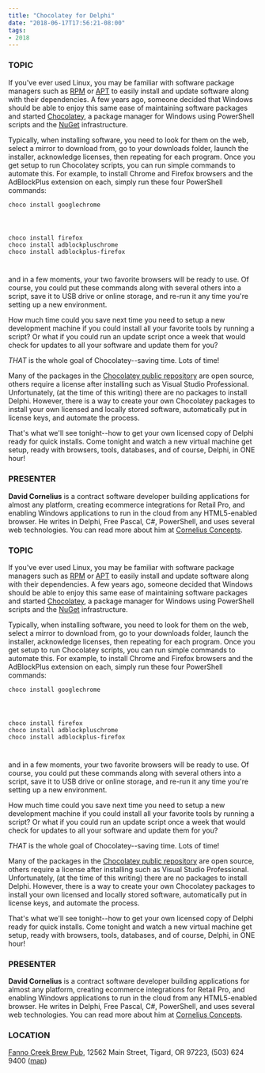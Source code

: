 ```yaml
---
title: "Chocolatey for Delphi"
date: "2018-06-17T17:56:21-08:00"
tags:
- 2018
---
```


<h3>TOPIC</h3>

<p>
If you've ever used Linux, you may be familiar with software package managers such as <a href="http://rpm.org/">RPM</a> or <a href="https://en.wikipedia.org/wiki/APT_(Debian)">APT</a> to easily install and update software along with their dependencies. A few years ago, someone decided that Windows should be able to enjoy this same ease of maintaining software packages and started <a href="https://chocolatey.org/">Chocolatey</a>, a package manager for Windows using PowerShell scripts and the <a href="https://www.nuget.org/">NuGet</a> infrastructure.
</p>

<p>
Typically, when installing software, you need to look for them on the web, select a mirror to download from, go to your downloads folder, launch the installer, acknowledge licenses, then repeating for each program. Once you get setup to run Chocolatey scripts, you can run simple commands to automate this. For example, to install Chrome and Firefox browsers and the AdBlockPlus extension on each, simply run these four PowerShell commands:
</p>

<code>choco install googlechrome
<p>
choco install firefox
choco install adblockpluschrome
choco install adblockplus-firefox
</p>
</code>

<p>
and in a few moments, your two favorite browsers will be ready to use. Of course, you could put these commands along with several others into a script, save it to USB drive or online storage, and re-run it any time you're setting up a new environment.
</p>

<p>
How much time could you save next time you need to setup a new development machine if you could install all your favorite tools by running a script? Or what if you could run an update script once a week that would check for updates to all your software and update them for you?
</p>

<em>THAT</em> is the whole goal of Chocolatey--saving time.  Lots of time!

<p>
Many of the packages in the <a href="https://chocolatey.org/packages">Chocolatey public repository</a> are open source, others require a license after installing such as Visual Studio Professional. Unfortunately, (at the time of this writing) there are no packages to install Delphi.  However, there is a way to create your own Chocolatey packages to install your own licensed and locally stored software, automatically put in license keys, and automate the process. 
</p>

<p>
That's what we'll see tonight--how to get your own licensed copy of Delphi ready for quick installs. Come tonight and watch a new virtual machine get setup, ready with browsers, tools, databases, and of course, Delphi, in ONE hour!
</p>

<h3>PRESENTER</h3>

<strong>David Cornelius</strong> is a contract software developer building applications for almost any platform, creating ecommerce integrations for Retail Pro, and enabling Windows applications to run in the cloud from any HTML5-enabled browser. He writes in Delphi, Free Pascal, C#, PowerShell, and uses several web technologies. You can read more about him at <a href="http://corneliusconcepts.com/">Cornelius Concepts</a>.
<!--more--><h3>TOPIC</h3>

<p>
If you've ever used Linux, you may be familiar with software package managers such as <a href="http://rpm.org/">RPM</a> or <a href="https://en.wikipedia.org/wiki/APT_(Debian)">APT</a> to easily install and update software along with their dependencies. A few years ago, someone decided that Windows should be able to enjoy this same ease of maintaining software packages and started <a href="https://chocolatey.org/">Chocolatey</a>, a package manager for Windows using PowerShell scripts and the <a href="https://www.nuget.org/">NuGet</a> infrastructure.
</p>

<p>
Typically, when installing software, you need to look for them on the web, select a mirror to download from, go to your downloads folder, launch the installer, acknowledge licenses, then repeating for each program. Once you get setup to run Chocolatey scripts, you can run simple commands to automate this. For example, to install Chrome and Firefox browsers and the AdBlockPlus extension on each, simply run these four PowerShell commands:
</p>

<code>choco install googlechrome
<p>
choco install firefox
choco install adblockpluschrome
choco install adblockplus-firefox
</p>
</code>

<p>
and in a few moments, your two favorite browsers will be ready to use. Of course, you could put these commands along with several others into a script, save it to USB drive or online storage, and re-run it any time you're setting up a new environment.
</p>

<p>
How much time could you save next time you need to setup a new development machine if you could install all your favorite tools by running a script? Or what if you could run an update script once a week that would check for updates to all your software and update them for you?
</p>

<em>THAT</em> is the whole goal of Chocolatey--saving time.  Lots of time!

<p>
Many of the packages in the <a href="https://chocolatey.org/packages">Chocolatey public repository</a> are open source, others require a license after installing such as Visual Studio Professional. Unfortunately, (at the time of this writing) there are no packages to install Delphi.  However, there is a way to create your own Chocolatey packages to install your own licensed and locally stored software, automatically put in license keys, and automate the process. 
</p>

<p>
That's what we'll see tonight--how to get your own licensed copy of Delphi ready for quick installs. Come tonight and watch a new virtual machine get setup, ready with browsers, tools, databases, and of course, Delphi, in ONE hour!
</p>

<h3>PRESENTER</h3>

<strong>David Cornelius</strong> is a contract software developer building applications for almost any platform, creating ecommerce integrations for Retail Pro, and enabling Windows applications to run in the cloud from any HTML5-enabled browser. He writes in Delphi, Free Pascal, C#, PowerShell, and uses several web technologies. You can read more about him at <a href="http://corneliusconcepts.com/">Cornelius Concepts</a>.

<h3>LOCATION</h3>

<a href="http://www.maxsfannocreek.com/Portland_Area_Meeting_Rooms/">Fanno Creek Brew Pub</a>, 12562 Main Street, Tigard, OR 97223, (503) 624 9400 (<a href="http://maps.google.com/maps?q=12562+SW+Main+St,+Tigard,+Oregon+97223&hl=en&ll=45.429457,-122.775028&spn=0.005383,0.011362&sll=37.0625,-95.677068&sspn=59.856937,102.128906&om=1&hnear=12562+SW+Main+St,+Tigard,+Oregon+97223&t=h&z=17&vpsrc=6">map</a>)

